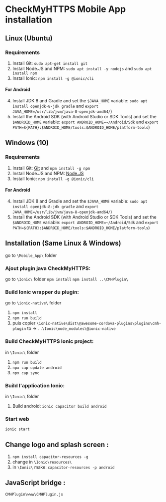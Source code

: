 # CheckMyHTTPS Mobile App installation

## Linux (Ubuntu)

### Requirements
1. Install Git: `sudo apt-get install git`
2. Install Node.JS and NPM: `sudo apt install -y nodejs` and `sudo apt install npm`
3. Install Ionic: `npm install -g @ionic/cli`

#### For Android
4. Install JDK 8 and Gradle and set the `$JAVA_HOME` variable: `sudo apt install openjdk-8-jdk gradle` and `export JAVA_HOME=/usr/lib/jvm/java-8-openjdk-amd64/`)
5. Install the Android SDK (with Android Studio or SDK Tools) and set the `$ANDROID_HOME` variable: `export ANDROID_HOME=~/Android/Sdk` and `export PATH=${PATH}:$ANDROID_HOME/tools:$ANDROID_HOME/platform-tools`)


## Windows (10)

### Requirements
1. Install Git: [Git](https://git-scm.com/download/win) and `npm install -g npm`
2. Install Node.JS and NPM: [Node.JS](https://nodejs.org/en/download/)
3. Install Ionic: `npm install -g @ionic/cli`

#### For Android
4. Install JDK 8 and Gradle and set the `$JAVA_HOME` variable: `sudo apt install openjdk-8-jdk gradle` and `export JAVA_HOME=/usr/lib/jvm/java-8-openjdk-amd64/`)
5. Install the Android SDK (with Android Studio or SDK Tools) and set the `$ANDROID_HOME` variable: `export ANDROID_HOME=~/Android/Sdk` and `export PATH=${PATH}:$ANDROID_HOME/tools:$ANDROID_HOME/platform-tools`)


## Installation (Same Linux & Windows)
go to `\Mobile_App\` folder

### Ajout plugin java CheckMyHTTPS:
go to `\Ionic\` folder
`npm install`
`npm install ..\CMHPlugin\`

### Build Ionic wrapper du plugin:
go to `\ionic-native\` folder
1. `npm install`
2. `npm run build`
3. puis copier
`\ionic-native\dist\@awesome-cordova-plugins\plugins\cmh-plugin` 
to -> `..\Ionic\node_modules\@ionic-native`

### Build CheckMyHTTPS Ionic project:
in `\Ionic\` folder
1. `npm run build`
2. `npx cap update android`
3. `npx cap sync`

### Build l'application Ionic:
in `\Ionic\` folder
1. Build android: `ionic capacitor build android`

### Start web
`ionic start`


## Change logo and splash screen :
1. `npm install capacitor-resources -g`
2. change in `\Ionic\resources\` 
3. in `\Ionic\` make: `capacitor-resources -p android`


## JavaScript bridge :
`CMHPlugin\www\CMHPlugin.js`